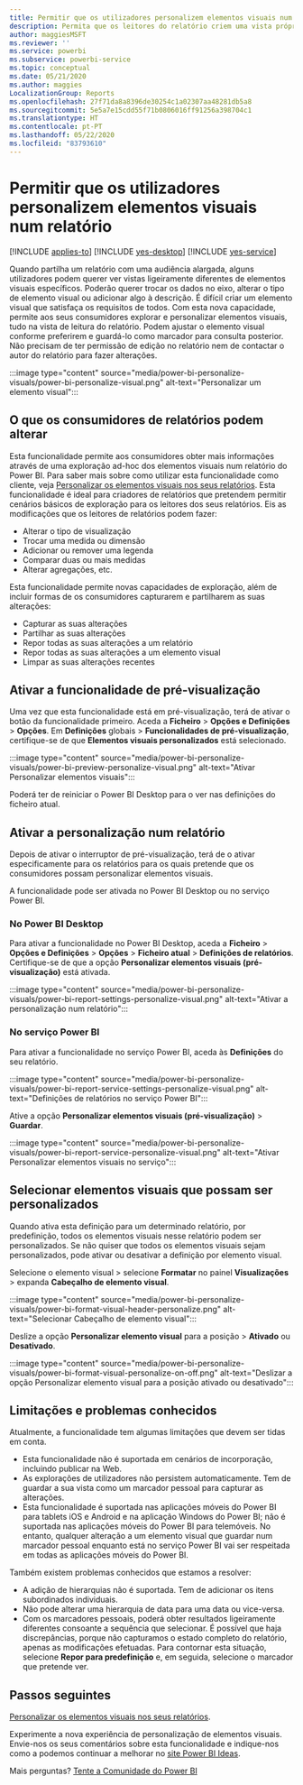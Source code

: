 ```yaml
---
title: Permitir que os utilizadores personalizem elementos visuais num relatório
description: Permita que os leitores do relatório criem uma vista própria para o relatório sem o editarem.
author: maggiesMSFT
ms.reviewer: ''
ms.service: powerbi
ms.subservice: powerbi-service
ms.topic: conceptual
ms.date: 05/21/2020
ms.author: maggies
LocalizationGroup: Reports
ms.openlocfilehash: 27f71da8a8396de30254c1a02307aa48281db5a8
ms.sourcegitcommit: 5e5a7e15cdd55f71b0806016ff91256a398704c1
ms.translationtype: HT
ms.contentlocale: pt-PT
ms.lasthandoff: 05/22/2020
ms.locfileid: "83793610"
---
```

# <a name="let-users-personalize-visuals-in-a-report"></a>Permitir que os utilizadores personalizem elementos visuais num relatório

[!INCLUDE [applies-to](../includes/applies-to.md)] [!INCLUDE [yes-desktop](../includes/yes-desktop.md)] [!INCLUDE [yes-service](../includes/yes-service.md)]

Quando partilha um relatório com uma audiência alargada, alguns utilizadores podem querer ver vistas ligeiramente diferentes de elementos visuais específicos. Poderão querer trocar os dados no eixo, alterar o tipo de elemento visual ou adicionar algo à descrição. É difícil criar um elemento visual que satisfaça os requisitos de todos. Com esta nova capacidade, permite aos seus consumidores explorar e personalizar elementos visuais, tudo na vista de leitura do relatório. Podem ajustar o elemento visual conforme preferirem e guardá-lo como marcador para consulta posterior. Não precisam de ter permissão de edição no relatório nem de contactar o autor do relatório para fazer alterações.

:::image type="content" source="media/power-bi-personalize-visuals/power-bi-personalize-visual.png" alt-text="Personalizar um elemento visual":::
 
## <a name="what-report-consumers-can-change"></a>O que os consumidores de relatórios podem alterar

Esta funcionalidade permite aos consumidores obter mais informações através de uma exploração ad-hoc dos elementos visuais num relatório do Power BI. Para saber mais sobre como utilizar esta funcionalidade como cliente, veja [Personalizar os elementos visuais nos seus relatórios](../consumer/end-user-personalize-visuals.md). Esta funcionalidade é ideal para criadores de relatórios que pretendem permitir cenários básicos de exploração para os leitores dos seus relatórios. Eis as modificações que os leitores de relatórios podem fazer:

- Alterar o tipo de visualização
- Trocar uma medida ou dimensão
- Adicionar ou remover uma legenda
- Comparar duas ou mais medidas
- Alterar agregações, etc.

Esta funcionalidade permite novas capacidades de exploração, além de incluir formas de os consumidores capturarem e partilharem as suas alterações:

- Capturar as suas alterações
- Partilhar as suas alterações
- Repor todas as suas alterações a um relatório
- Repor todas as suas alterações a um elemento visual
- Limpar as suas alterações recentes

## <a name="turn-on-the-preview-feature"></a>Ativar a funcionalidade de pré-visualização

Uma vez que esta funcionalidade está em pré-visualização, terá de ativar o botão da funcionalidade primeiro. Aceda a **Ficheiro** > **Opções e Definições** > **Opções**. Em **Definições** globais > **Funcionalidades de pré-visualização**, certifique-se de que **Elementos visuais personalizados** está selecionado.

:::image type="content" source="media/power-bi-personalize-visuals/power-bi-preview-personalize-visual.png" alt-text="Ativar Personalizar elementos visuais":::

Poderá ter de reiniciar o Power BI Desktop para o ver nas definições do ficheiro atual.

## <a name="enable-personalization-in-a-report"></a>Ativar a personalização num relatório

Depois de ativar o interruptor de pré-visualização, terá de o ativar especificamente para os relatórios para os quais pretende que os consumidores possam personalizar elementos visuais.

A funcionalidade pode ser ativada no Power BI Desktop ou no serviço Power BI.

### <a name="in-power-bi-desktop"></a>No Power BI Desktop

Para ativar a funcionalidade no Power BI Desktop, aceda a **Ficheiro** > **Opções e Definições** > **Opções** > **Ficheiro atual** > **Definições de relatórios**. Certifique-se de que a opção **Personalizar elementos visuais (pré-visualização)** está ativada.

:::image type="content" source="media/power-bi-personalize-visuals/power-bi-report-settings-personalize-visual.png" alt-text="Ativar a personalização num relatório":::

### <a name="in-the-power-bi-service"></a>No serviço Power BI

Para ativar a funcionalidade no serviço Power BI, aceda às **Definições** do seu relatório.

:::image type="content" source="media/power-bi-personalize-visuals/power-bi-report-service-settings-personalize-visual.png" alt-text="Definições de relatórios no serviço Power BI":::

Ative a opção **Personalizar elementos visuais (pré-visualização)**  > **Guardar**.

:::image type="content" source="media/power-bi-personalize-visuals/power-bi-report-service-personalize-visual.png" alt-text="Ativar Personalizar elementos visuais no serviço":::

## <a name="select-visuals-that-can-be-personalized"></a>Selecionar elementos visuais que possam ser personalizados

Quando ativa esta definição para um determinado relatório, por predefinição, todos os elementos visuais nesse relatório podem ser personalizados. Se não quiser que todos os elementos visuais sejam personalizados, pode ativar ou desativar a definição por elemento visual.

Selecione o elemento visual > selecione **Formatar** no painel **Visualizações** > expanda **Cabeçalho de elemento visual**.

:::image type="content" source="media/power-bi-personalize-visuals/power-bi-format-visual-header-personalize.png" alt-text="Selecionar Cabeçalho de elemento visual":::
 
Deslize a opção **Personalizar elemento visual** para a posição  >  **Ativado** ou **Desativado**.

:::image type="content" source="media/power-bi-personalize-visuals/power-bi-format-visual-personalize-on-off.png" alt-text="Deslizar a opção Personalizar elemento visual para a posição ativado ou desativado":::


## <a name="limitations-and-known-issues"></a>Limitações e problemas conhecidos

Atualmente, a funcionalidade tem algumas limitações que devem ser tidas em conta.

- Esta funcionalidade não é suportada em cenários de incorporação, incluindo publicar na Web.
- As explorações de utilizadores não persistem automaticamente. Tem de guardar a sua vista como um marcador pessoal para capturar as alterações.
- Esta funcionalidade é suportada nas aplicações móveis do Power BI para tablets iOS e Android e na aplicação Windows do Power BI; não é suportada nas aplicações móveis do Power BI para telemóveis. No entanto, qualquer alteração a um elemento visual que guardar num marcador pessoal enquanto está no serviço Power BI vai ser respeitada em todas as aplicações móveis do Power BI.

Também existem problemas conhecidos que estamos a resolver:

- A adição de hierarquias não é suportada. Tem de adicionar os itens subordinados individuais.
- Não pode alterar uma hierarquia de data para uma data ou vice-versa. 
- Com os marcadores pessoais, poderá obter resultados ligeiramente diferentes consoante a sequência que selecionar. É possível que haja discrepâncias, porque não capturamos o estado completo do relatório, apenas as modificações efetuadas. Para contornar esta situação, selecione **Repor para predefinição** e, em seguida, selecione o marcador que pretende ver. 

## <a name="next-steps"></a>Passos seguintes

[Personalizar os elementos visuais nos seus relatórios](../consumer/end-user-personalize-visuals.md).     

Experimente a nova experiência de personalização de elementos visuais. Envie-nos os seus comentários sobre esta funcionalidade e indique-nos como a podemos continuar a melhorar no [site Power BI Ideas](https://ideas.powerbi.com/forums/265200-power-bi). 

Mais perguntas? [Tente a Comunidade do Power BI](https://community.powerbi.com/)
